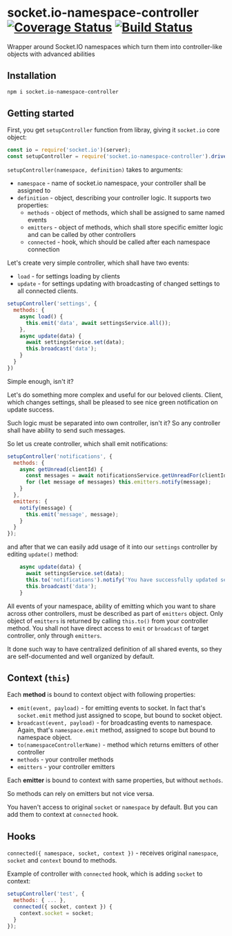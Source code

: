# socket.io-namespace-controller [![Coverage Status](https://coveralls.io/repos/github/yarsky-tgz/socket.io-namespace-controller/badge.svg?branch=master)](https://coveralls.io/github/yarsky-tgz/socket.io-namespace-controller?branch=master) [![Build Status](https://travis-ci.org/yarsky-tgz/vuex-socket-sync.svg?branch=master)](https://travis-ci.org/yarsky-tgz/vuex-socket-sync)
Wrapper around Socket.IO namespaces which turn them into controller-like objects with advanced abilities

## Installation

```bash
npm i socket.io-namespace-controller
```

## Getting started

First, you get `setupController` function from libray, giving it  `socket.io` core object:

```javascript
const io = require('socket.io')(server);
const setupController = require('socket.io-namespace-controller').driver(io);
```

`setupController(namespace, definition)` takes to arguments:
 * `namespace` - name of socket.io namespace, your controller shall be assigned to
 * `definition` - object, describing your controller logic. It supports two properties:
   * `methods` - object of methods, which shall be assigned to same named events
   * `emitters` - object of methods, which shall store specific emitter logic and can be called by other controllers
   * `connected` - hook, which should be called after each namespace connection 

Let's create very simple controller, which shall have two events:
 * `load` - for settings loading by clients
 * `update` - for settings updating with broadcasting of changed settings to all connected clients.

```javascript
setupController('settings', {
  methods: {
    async load() {
      this.emit('data', await settingsService.all());
    },
    async update(data) {
      await settingsService.set(data);
      this.broadcast('data');
    }
  }
})
``` 

Simple enough, isn't it? 

Let's do something more complex and useful for our beloved clients. Client, which changes settings, shall be pleased to see nice green notification on update success. 

Such logic must be separated into own controller, isn't it? So any controller shall have ability to send such messages.  

So let us create controller, which shall emit notifications:

```javascript
setupController('notifications', {
  methods: {
    async getUnread(clientId) {
      const messages = await notificationsService.getUnreadFor(clientId);
      for (let message of messages) this.emitters.notify(message);
    } 
  },
  emitters: {
    notify(message) {
      this.emit('message', message);
    }
  }
});
```

and after that we can easily add usage of it into our `settings` controller by editing `update()` method:

```javascript
    async update(data) {
      await settingsService.set(data);
      this.to('notifications').notify('You have successfully updated settings!');
      this.broadcast('data');
    }
```

All events of your namespace, ability of emitting which you want to share across other controllers, must be described as part of `emitters` object. Only object of `emitters` is returned by calling `this.to()` from your controller method. You shall not have direct access to `emit` or `broadcast` of target controller, only through `emitters`.

It done such way to have centralized definition of all shared events, so they are self-documented and well organized by default.

## Context (`this`)

Each **method** is bound to context object with following properties:
 * `emit(event, payload)` - for emitting events to socket. In fact that's `socket.emit` method just assigned to scope, but bound to socket object.
 * `broadcast(event, payload)` - for broadcasting events to namespace. Again, that's `namespace.emit` method, assigned to scope but bound to namespace object.
 * `to(namespaceControllerName)` - method which returns emitters of other controller
 * `methods` - your controller methods
 * `emitters` - your controller emitters
 
Each **emitter** is bound to context with same properties, but without `methods`. 

So methods can rely on emitters but not vice versa.

You haven't access to original `socket` or `namespace` by default. But you can add them to context at `connected` hook.

## Hooks 

`connected({ namespace, socket, context })` -  receives original `namespace`, `socket` and `context` bound to methods.

Example of controller with `connected` hook, which is adding `socket` to context: 

```javascript
setupController('test', {
  methods: { ... },
  connected({ socket, context }) {
    context.socket = socket;
  }
});
```
